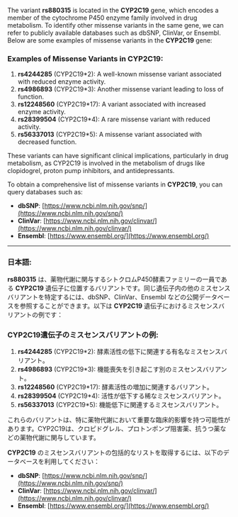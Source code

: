 The variant **rs880315** is located in the **CYP2C19** gene, which encodes a member of the cytochrome P450 enzyme family involved in drug metabolism. To identify other missense variants in the same gene, we can refer to publicly available databases such as dbSNP, ClinVar, or Ensembl. Below are some examples of missense variants in the **CYP2C19** gene:

### Examples of Missense Variants in CYP2C19:
1. **rs4244285** (CYP2C19*2): A well-known missense variant associated with reduced enzyme activity.
2. **rs4986893** (CYP2C19*3): Another missense variant leading to loss of function.
3. **rs12248560** (CYP2C19*17): A variant associated with increased enzyme activity.
4. **rs28399504** (CYP2C19*4): A rare missense variant with reduced activity.
5. **rs56337013** (CYP2C19*5): A missense variant associated with decreased function.

These variants can have significant clinical implications, particularly in drug metabolism, as CYP2C19 is involved in the metabolism of drugs like clopidogrel, proton pump inhibitors, and antidepressants.

To obtain a comprehensive list of missense variants in **CYP2C19**, you can query databases such as:
- **dbSNP**: [https://www.ncbi.nlm.nih.gov/snp/](https://www.ncbi.nlm.nih.gov/snp/)
- **ClinVar**: [https://www.ncbi.nlm.nih.gov/clinvar/](https://www.ncbi.nlm.nih.gov/clinvar/)
- **Ensembl**: [https://www.ensembl.org/](https://www.ensembl.org/)

---

### 日本語:
**rs880315** は、薬物代謝に関与するシトクロムP450酵素ファミリーの一員である **CYP2C19** 遺伝子に位置するバリアントです。同じ遺伝子内の他のミスセンスバリアントを特定するには、dbSNP、ClinVar、Ensembl などの公開データベースを参照することができます。以下は **CYP2C19** 遺伝子におけるミスセンスバリアントの例です：

### CYP2C19遺伝子のミスセンスバリアントの例:
1. **rs4244285** (CYP2C19*2): 酵素活性の低下に関連する有名なミスセンスバリアント。
2. **rs4986893** (CYP2C19*3): 機能喪失を引き起こす別のミスセンスバリアント。
3. **rs12248560** (CYP2C19*17): 酵素活性の増加に関連するバリアント。
4. **rs28399504** (CYP2C19*4): 活性が低下する稀なミスセンスバリアント。
5. **rs56337013** (CYP2C19*5): 機能低下に関連するミスセンスバリアント。

これらのバリアントは、特に薬物代謝において重要な臨床的影響を持つ可能性があります。CYP2C19は、クロピドグレル、プロトンポンプ阻害薬、抗うつ薬などの薬物代謝に関与しています。

**CYP2C19** のミスセンスバリアントの包括的なリストを取得するには、以下のデータベースを利用してください：
- **dbSNP**: [https://www.ncbi.nlm.nih.gov/snp/](https://www.ncbi.nlm.nih.gov/snp/)
- **ClinVar**: [https://www.ncbi.nlm.nih.gov/clinvar/](https://www.ncbi.nlm.nih.gov/clinvar/)
- **Ensembl**: [https://www.ensembl.org/](https://www.ensembl.org/)

